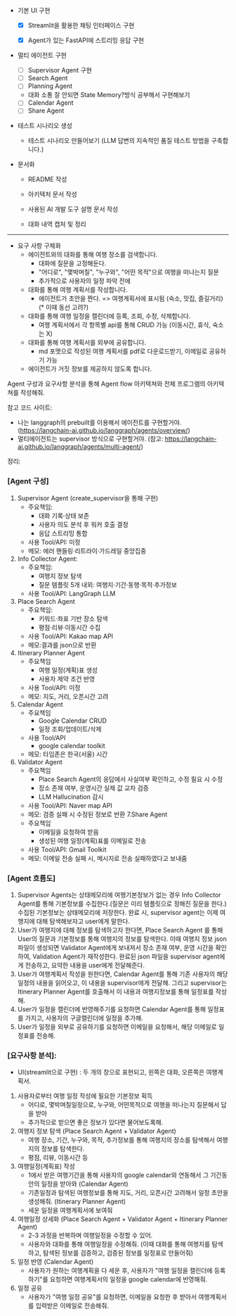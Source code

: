 



- 기본 UI 구현

  - [x] Streamlit을 활용한 채팅 인터페이스 구현

  - [x] Agent가 있는 FastAPI에 스트리밍 응답 구현

- 멀티 에이전트 구현
  - [ ] Supervisor Agent 구현
  - [ ] Search Agent
  - [ ] Planning Agent
  - 대화 소통 잘 안되면 State Memory?방식 공부해서 구현해보기
  - [ ] Calendar Agent 
  - [ ] Share Agent

- 테스트 시나리오 생성

  - 테스트 시나리오 만들어보기 (LLM 답변의 지속적인 품질 테스트 방법을 구축합니다.)

- 문서화

  -   README 작성

  -   아키텍처 문서 작성

  -   사용된 AI 개발 도구 설명 문서 작성

  -   대화 내역 캡처 및 정리





---

-   요구 사항 구체화
    -   에이전트와의 대화를 통해 여행 장소를 검색합니다.
        -   대화에 질문을 고정해둔다.
        -   "어디로", "몇박며칠", "누구와", "어떤 목적"으로 여행을 떠나는지 질문
        -   추가적으로 사용자의 일정 파악 전에
    -   대화를 통해 여행 계획서를 작성합니다.
        -   에이전트가 초안을 짠다. => 여행계획서에 표시됨 (숙소, 맛집, 즐길거리) (\* 이때 동선 고려?)
    -   대화를 통해 여행 일정을 캘린더에 등록, 조회, 수정, 삭제합니다.
        -   여행 계획서에서 각 항목별 api를 통해 CRUD 가능 (이동시간, 휴식, 숙소는 X)
    -   대화를 통해 여행 계획서를 외부에 공유합니다.
        -   md 포맷으로 작성된 여행 계획서를 pdf로 다운로드받기, 이메일로 공유하기 가능
    -   에이전트가 거짓 정보를 제공하지 않도록 합니다.

Agent 구성과 요구사항 분석을 통해 Agent flow 아키텍쳐와 전체 프로그램의 아키텍쳐를 작성해줘. 

참고 코드 사이트:
- 나는 langgraph의 prebuilt를 이용해서 에이전트를 구현할거야. (https://langchain-ai.github.io/langgraph/agents/overview/)
- 멀티에이전트는 supervisor 방식으로 구현할거야. (참고: https://langchain-ai.github.io/langgraph/agents/multi-agent/)

정리:
### [Agent 구성]
1. Supervisor Agent (create_supervisor을 통해 구현)
    - 주요책임:
        - 대화 기록·상태 보존
        - 사용자 의도 분석 후 워커 호출 결정
        - 응답 스트리밍 통합
    - 사용 Tool/API: 미정
    - 메모: 에러 핸들링·리트라이·가드레일 중앙집중
2. Info Collector Agent:
    - 주요책임:
        - 여행지 정보 탐색
        - 질문 템플릿 5개 내외: 여행지·기간·동행·목적·추가정보
    - 사용 Tool/API: LangGraph LLM
3. Place Search Agent
    - 주요책임:
        - 키워드·좌표 기반 장소 탐색
        - 평점·리뷰·이동시간 수집
    - 사용 Tool/API: Kakao map API
    - 메모:결과를 json으로 반환
4. Itinerary Planner Agent
    - 주요책임
        - 여행 일정(계획)표 생성
        - 사용자 제약 조건 반영
    - 사용 Tool/API: 미정
    - 메모: 지도, 거리, 오픈시간 고려
5. Calendar Agent
    - 주요책임
        - Google Calendar CRUD
        - 일정 조회/업데이트/삭제
    - 사용 Tool/API
        - google calendar toolkit
    - 메모: 타임존은 한국(서울) 시간
6. Validator Agent
    - 주요책임
        - Place Search Agent의 응답에서 사실여부 확인하고, 수정 필요 시 수정
        - 장소 존재 여부, 운영시간 실제 값 교차 검증
        - LLM Hallucination 감시
    - 사용 Tool/API: Naver map API
    - 메모: 검증 실패 시 수정된 정보로 반환
    7.Share Agent
    - 주요책임
        - 이메일을 요청하여 받음
        - 생성된 여행 일정(계획)표를 이메일로 전송
    - 사용 Tool/API: Gmail Toolkit
    - 메모: 이메일 전송 실패 시, 메시지로 전송 실패하였다고 보내줌

### [Agent 흐름도]
1. Supervisor Agents는 상태메모리에 여행기본정보가 없는 경우 Info Collector Agent를 통해 기본정보를 수집한다.(질문은 미리 템플릿으로 정해진 질문을 한다.) 수집된 기본정보는 상태메모리에 저장한다. 완료 시, supervisor agent는 이제 여행지에 대해 탐색해보자고 user에게 말한다.
2. User가 여행지에 대해 정보를 탐색하고자 한다면, Place Search Agent 를 통해 User의 질문과 기본정보를 통해 여행지의 정보를 탐색한다. 이때 여행지 정보 json 파일이 생성되면 Validator Agent에게 보내져서 장소 존재 여부, 운영 시간을 확인하여, Validation Agent가 재작성한다. 완료된 json 파일을 supervisor agent에게 전송하고, 요약한 내용을 user에게 전달해준다.
3. User가 여행계획서 작성을 원한다면, Calendar Agent를 통해 기존 사용자의 해당 일정의 내용을 읽어오고, 이 내용을 supervisor에게 전달해. 그리고 supervisor는 Itinerary Planner Agent를 호출해서 이 내용과 여행지정보를 통해 일정표를 작성해.
4. User가 일정을 캘린더에 반영해주기를 요청하면 Calendar Agent를 통해 일정표를 가지고, 사용자의 구글캘린더에 일정을 추가해. 
5. User가 일정을 외부로 공유하기를 요청하면 이메일을 요청해서, 해당 이메일로 일정표를 전송해.


### [요구사항 분석]:
* UI(streamlit으로 구현) : 두 개의 창으로 표현되고, 왼쪽은 대화, 오른쪽은 여행계획서.
1. 사용자로부터 여행 일정 작성에 필요한 기본정보 획득
   - 어디로, 몇박며칠일정으로, 누구와, 어떤목적으로 여행을 떠나는지 질문해서 답을 받아
   - 추가적으로 받으면 좋은 정보가 있다면 물어보도록해.
2. 여행지 정보 탐색 (Place Search Agent + Validator Agent)
   - 여행 장소, 기간, 누구와, 목적, 추가정보를 통해 여행지의 장소를 탐색해서 여행지의 정보를 탐색한다.
   - 평점, 리뷰, 이동시간 등
3. 여행일정(계획표) 작성 
    - 1에서 받은 여행기간을 통해 사용자의 google calendar와 연동해서 그 기간동안의 일정을 받아와 (Calendar Agent)
    - 기존일정과 탐색된 여행정보를 통해 지도, 거리, 오픈시간 고려해서 일정 초안을 생성해줘. (Itinerary Planner Agent)
    - 세운 일정을 여행계획서에 보여줘
4. 여행일정 상세화 (Place Search Agent + Validator Agent + Itinerary Planner Agent)
    - 2-3 과정을 반복하며 여행일정을 수정할 수 있어.
    - 사용자와 대화를 통해 여행일정을 수정해줘. (이때 대화를 통해 여행지를 탐색하고, 탐색된 정보를 검증하고, 검증된 정보를 일정표로 만들어줘)
5. 일정 반영 (Calendar Agent)
    - 사용자가 원하는 여행계획을 다 세운 후, 사용자가 "여행 일정을 캘린더에 등록하기"를 요청하면 여행계획서의 일정을 google calendar에 반영해줘.
6. 일정 공유
    - 사용자가 "여행 일정 공유"를 요청하면, 이메일을 요청한 후 받아서 여행계획서를 입력받은 이메일로 전송해줘.

